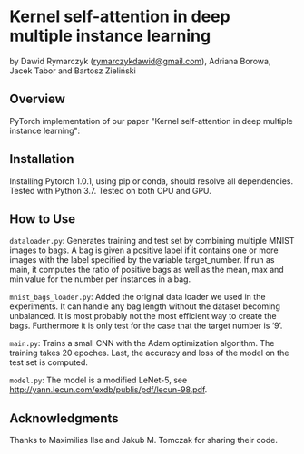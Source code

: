 Kernel self-attention in deep multiple instance learning
================================================

by Dawid Rymarczyk (<rymarczykdawid@gmail.com>), Adriana Borowa, Jacek Tabor and Bartosz Zieliński

Overview
--------

PyTorch implementation of our paper "Kernel self-attention in deep multiple instance learning":


Installation
------------

Installing Pytorch 1.0.1, using pip or conda, should resolve all dependencies.
Tested with Python 3.7.
Tested on both CPU and GPU.


How to Use
----------
`dataloader.py`: Generates training and test set by combining multiple MNIST images to bags. A bag is given a positive label if it contains one or more images with the label specified by the variable target_number.
If run as main, it computes the ratio of positive bags as well as the mean, max and min value for the number per instances in a bag.

`mnist_bags_loader.py`: Added the original data loader we used in the experiments. It can handle any bag length without the dataset becoming unbalanced. It is most probably not the most efficient way to create the bags. Furthermore it is only test for the case that the target number is ‘9’.

`main.py`: Trains a small CNN with the Adam optimization algorithm.
The training takes 20 epoches. Last, the accuracy and loss of the model on the test set is computed.

`model.py`: The model is a modified LeNet-5, see <http://yann.lecun.com/exdb/publis/pdf/lecun-98.pdf>.

Acknowledgments
--------------------

Thanks to Maximilias Ilse and Jakub M. Tomczak for sharing their code. 
